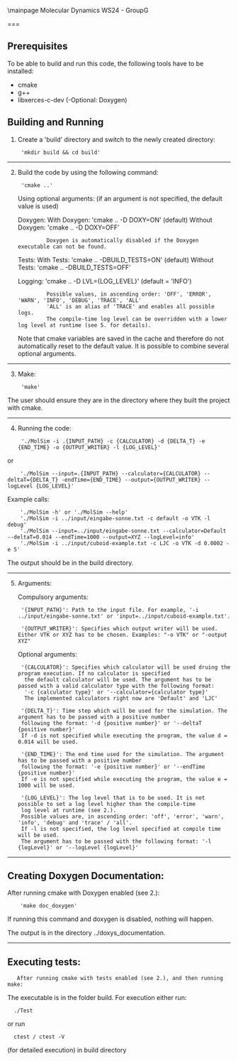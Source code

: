 \mainpage Molecular Dynamics WS24 - GroupG

 
===
## Prerequisites
To be able to build and run this code, the following tools have to be installed:

- cmake
- g++
- libxerces-c-dev
(-Optional: Doxygen)

## Building and Running
1) Create a 'build' directory and switch to the newly created directory:


        'mkdir build && cd build'
---
2) Build the code by using the following command:

        'cmake ..'

    Using optional arguments: (if an argument is not specified, the default value is used)

    Doxygen:    With Doxygen:    'cmake .. -D DOXY=ON'   (default)
                Without Doxygen: 'cmake .. -D DOXY=OFF' 
    
                Doxygen is automatically disabled if the Doxygen executable can not be found.

    Tests:      With Tests:      'cmake ..  -DBUILD_TESTS=ON'   (default)
                Without Tests:   'cmake ..  -DBUILD_TESTS=OFF'

    Logging:    'cmake .. -D LVL={LOG_LEVEL}'           (default = 'INFO')

                Possible values, in ascending order: 'OFF', 'ERROR', 'WARN', 'INFO', 'DEBUG', 'TRACE', 'ALL'
                'ALL' is an alias of 'TRACE' and enables all possible logs.
                The compile-time log level can be overridden with a lower log level at runtime (see 5. for details).

    Note that cmake variables are saved in the cache and therefore do not automatically reset to the default value.
    It is possible to combine several optional arguments.

---
3) Make:

        'make'

The user should ensure they are in the directory where they built the project with cmake.

---
4) Running the code:


        './MolSim -i .{INPUT_PATH} -c {CALCULATOR} -d {DELTA_T} -e {END_TIME} -o {OUTPUT_WRITER} -l {LOG_LEVEL}'
or

        './MolSim --input=.{INPUT_PATH} --calculator={CALCULATOR} --deltaT={DELTA_T} -endTime={END_TIME} --output={OUTPUT_WRITER} --logLevel {LOG_LEVEL}'


Example calls: 

        './MolSim -h' or './MolSim --help'
        './MolSim -i ../input/eingabe-sonne.txt -c default -o VTK -l debug'
        './MolSim --input=../input/eingabe-sonne.txt --calculator=Default --deltaT=0.014 --endTime=1000 --output=XYZ --logLevel=info'
        './MolSim -i ../input/cuboid-example.txt -c LJC -o VTK -d 0.0002 -e 5'

The output should be in the build directory.    
    
---
5) Arguments:

    Compulsory arguments:

        '{INPUT_PATH}': Path to the input file. For example, '-i ../input/eingabe-sonne.txt' or 'input=../input/cuboid-example.txt'.

        '{OUTPUT_WRITER}': Specifies which output writer will be used. Either VTK or XYZ has to be chosen. Examples: "-o VTK" or "-output XYZ"

    Optional arguments:

        '{CALCULATOR}': Specifies which calculator will be used druing the program execution. If no calculator is specified
         the default calculator will be used. The argument has to be passed with a valid calculator type with the following format:
         '-c {calculator type}' or '--calculator={calculator type}'
         The implemented calculators right now are 'Default' and 'LJC'

        '{DELTA_T}': Time step which will be used for the simulation. The argument has to be passed with a positive number
        following the format: '-d {positive number}' or '--deltaT {positive number}'
        If -d is not specified while executing the program, the value d = 0.014 will be used.

        '{END_TIME}': The end time used for the simulation. The argument has to be passed with a positive number
        following the format: '-e {positive number}' or '--endTime {positive number}'
        If -e is not specified while executing the program, the value e = 1000 will be used.

        '{LOG_LEVEL}': The log level that is to be used. It is not possible to set a log level higher than the compile-time 
        log level at runtime (see 2.). 
        Possible values are, in ascending order: 'off', 'error', 'warn', 'info', 'debug' and 'trace' / 'all'. 
        If -l is not specified, the log level specified at compile time will be used.
        The argument has to be passed with the following format: '-l {logLevel}' or '--logLevel {logLevel}' 

---
## Creating Doxygen Documentation:

After running cmake with Doxygen enabled (see 2.):

        'make doc_doxygen'

If running this command and doxygen is disabled, nothing will happen.

The output is in the directory ../doxys_documentation.

---
## Executing tests:
      
       After running cmake with tests enabled (see 2.), and then running make:

The executable is in the folder build. For execution either run:

      ./Test
or run 

      ctest / ctest -V 
(for detailed execution) in build directory

        
       

